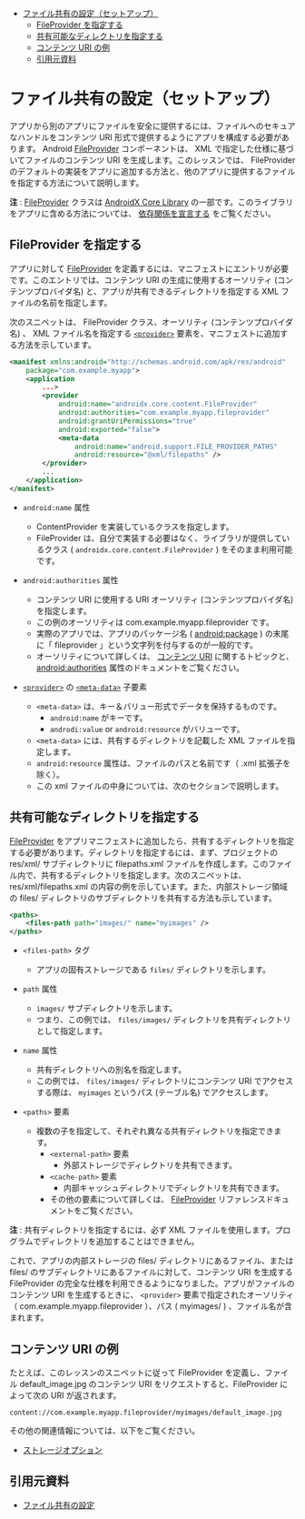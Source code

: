 - [ファイル共有の設定（セットアップ）](#ファイル共有の設定セットアップ)
  - [FileProvider を指定する](#fileprovider-を指定する)
  - [共有可能なディレクトリを指定する](#共有可能なディレクトリを指定する)
  - [コンテンツ URI の例](#コンテンツ-uri-の例)
  - [引用元資料](#引用元資料)


# ファイル共有の設定（セットアップ）

アプリから別のアプリにファイルを安全に提供するには、ファイルへのセキュアなハンドルをコンテンツ URI 形式で提供するようにアプリを構成する必要があります。 Android [FileProvider](https://developer.android.com/reference/androidx/core/content/FileProvider?hl=ja) コンポーネントは、 XML で指定した仕様に基づいてファイルのコンテンツ URI を生成します。このレッスンでは、 FileProvider のデフォルトの実装をアプリに追加する方法と、他のアプリに提供するファイルを指定する方法について説明します。

**注** : [FileProvider](https://developer.android.com/reference/androidx/core/content/FileProvider?hl=ja) クラスは [AndroidX Core Library](https://developer.android.com/jetpack/androidx/releases/core?hl=ja) の一部です。このライブラリをアプリに含める方法については、 [依存関係を宣言する](https://developer.android.com/jetpack/androidx/releases/core?hl=ja#declaring_dependencies) をご覧ください。


## FileProvider を指定する

アプリに対して [FileProvider](https://developer.android.com/reference/androidx/core/content/FileProvider?hl=ja) を定義するには、マニフェストにエントリが必要です。このエントリでは、コンテンツ URI の生成に使用するオーソリティ (コンテンツプロバイダ名) と、アプリが共有できるディレクトリを指定する XML ファイルの名前を指定します。

次のスニペットは、 FileProvider クラス、オーソリティ (コンテンツプロバイダ名) 、 XML ファイル名を指定する [`<provider>`](https://developer.android.com/guide/topics/manifest/provider-element?hl=ja) 要素を、マニフェストに追加する方法を示しています。

```xml
<manifest xmlns:android="http://schemas.android.com/apk/res/android"
    package="com.example.myapp">
    <application
        ...>
        <provider
            android:name="androidx.core.content.FileProvider"
            android:authorities="com.example.myapp.fileprovider"
            android:grantUriPermissions="true"
            android:exported="false">
            <meta-data
                android:name="android.support.FILE_PROVIDER_PATHS"
                android:resource="@xml/filepaths" />
        </provider>
        ...
    </application>
</manifest>
```

- `android:name` 属性
  - ContentProvider を実装しているクラスを指定します。
  - FileProvider は、自分で実装する必要はなく、ライブラリが提供しているクラス ( `androidx.core.content.FileProvider` ) をそのまま利用可能です。

- `android:authorities` 属性
  - コンテンツ URI に使用する URI オーソリティ (コンテンツプロバイダ名) を指定します。
  - この例のオーソリティは com.example.myapp.fileprovider です。
  - 実際のアプリでは、アプリのパッケージ名 ( [android:package](https://developer.android.com/guide/topics/manifest/manifest-element?hl=ja#package) ) の末尾に「 fileprovider 」という文字列を付与するのが一般的です。
  - オーソリティについて詳しくは、 [コンテンツ URI](../12.コンテンツプロバイダ/2.コンテンツプロバイダの基本.md/#コンテンツ-uri) に関するトピックと、 [android:authorities](https://developer.android.com/guide/topics/manifest/provider-element?hl=ja#auth) 属性のドキュメントをご覧ください。

- [`<provider>`](https://developer.android.com/guide/topics/manifest/provider-element?hl=ja) の [`<meta-data>`](https://developer.android.com/guide/topics/manifest/meta-data-element?hl=ja) 子要素
  - `<meta-data>` は、キー＆バリュー形式でデータを保持するものです。
    - `android:name` がキーです。
    - `androdi:value` or `android:resource` がバリューです。
  - `<meta-data>` には、共有するディレクトリを記載した XML ファイルを指定します。
  - `android:resource` 属性は、ファイルのパスと名前です（ .xml 拡張子を除く）。
  - この xml ファイルの中身については、次のセクションで説明します。


## 共有可能なディレクトリを指定する

[FileProvider](https://developer.android.com/reference/androidx/core/content/FileProvider?hl=ja) をアプリマニフェストに追加したら、共有するディレクトリを指定する必要があります。ディレクトリを指定するには、まず、プロジェクトの res/xml/ サブディレクトリに filepaths.xml ファイルを作成します。このファイル内で、共有するディレクトリを指定します。次のスニペットは、 res/xml/filepaths.xml の内容の例を示しています。また、内部ストレージ領域の files/ ディレクトリのサブディレクトリを共有する方法も示しています。

```xml
<paths>
    <files-path path="images/" name="myimages" />
</paths>
```

- `<files-path>` タグ
  - アプリの固有ストレージである `files/` ディレクトリを示します。
- `path` 属性
  - `images/` サブディレクトリを示します。
  - つまり、この例では、 `files/images/` ディレクトリを共有ディレクトリとして指定します。
- `name` 属性
  - 共有ディレクトリへの別名を指定します。
  - この例では、 `files/images/` ディレクトリにコンテンツ URI でアクセスする際は、 `myimages` というパス (テーブル名) でアクセスします。

- `<paths>` 要素
  - 複数の子を指定して、それぞれ異なる共有ディレクトリを指定できます。
    - `<external-path>` 要素
      - 外部ストレージでディレクトリを共有できます。
    - `<cache-path>` 要素
      - 内部キャッシュディレクトリでディレクトリを共有できます。
    - その他の要素について詳しくは、 [FileProvider](https://developer.android.com/reference/androidx/core/content/FileProvider?hl=ja) リファレンスドキュメントをご覧ください。

**注** : 共有ディレクトリを指定するには、必ず XML ファイルを使用します。プログラムでディレクトリを追加することはできません。

これで、アプリの内部ストレージの files/ ディレクトリにあるファイル、または files/ のサブディレクトリにあるファイルに対して、コンテンツ URI を生成する FileProvider の完全な仕様を利用できるようになりました。アプリがファイルのコンテンツ URI を生成するときに、 `<provider>` 要素で指定されたオーソリティ（ com.example.myapp.fileprovider ）、パス ( myimages/ ) 、ファイル名が含まれます。


## コンテンツ URI の例

たとえば、このレッスンのスニペットに従って FileProvider を定義し、ファイル default_image.jpg のコンテンツ URI をリクエストすると、FileProvider によって次の URI が返されます。

```
content://com.example.myapp.fileprovider/myimages/default_image.jpg
```

その他の関連情報については、以下をご覧ください。

- [ストレージオプション](https://developer.android.com/guide/topics/data/data-storage?hl=ja)


## 引用元資料

- [ファイル共有の設定](https://developer.android.com/training/secure-file-sharing/setup-sharing?hl=ja)

